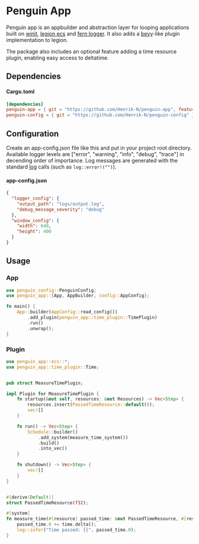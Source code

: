 # Penguin App

Penguin app is an appbuilder and abstraction layer for looping applications built on [winit](https://github.com/rust-windowing/winit), [legion ecs](https://github.com/amethyst/legion) and [fern logger](https://github.com/daboross/fern). It also adds a [bevy](https://github.com/bevyengine/bevy)-like plugin implementation to legion.

The package also includes an optional feature adding a time resource plugin, enabling easy access to deltatime.


## Dependencies
#### Cargo.toml
```toml
[dependencies]
penguin-app = { git = "https://github.com/Henrik-N/penguin-app", features = ["time-plugin"] }
penguin-config = { git = "https://github.com/Henrik-N/penguin-config" }
```

## Configuration
Create an app-config.json file like this and put in your project root directory. Available logger levels are ["error", "warning", "info", "debug", "trace"] in decending order of importance. Log messages are generated with the standard [log](https://github.com/rust-lang/log) calls (such as ```log::error!("")```).

#### app-config.json

```json
{
  "logger_config": {
    "output_path": "logs/output.log",
    "debug_message_severity": "debug"
  },
  "window_config": {
    "width": 640,
    "height": 400
  }
}
```


## Usage
### App
```rust
use penguin_config::PenguinConfig;
use penguin_app::{App, AppBuilder, config::AppConfig};

fn main() {
    App::builder(AppConfig::read_config())
        .add_plugin(penguin_app::time_plugin::TimePlugin)
        .run()
        .unwrap();
}
```
### Plugin
```rust
use penguin_app::ecs::*;
use penguin_app::time_plugin::Time;


pub struct MeasureTimePlugin;

impl Plugin for MeasureTimePlugin {
    fn startup(&mut self, resources: &mut Resources) -> Vec<Step> {
        resources.insert(PassedTimeResource::default());
        vec![]
    }

    fn run() -> Vec<Step> {
        Schedule::builder()
            .add_system(measure_time_system())
            .build()
            .into_vec()
    }

    fn shutdown() -> Vec<Step> {
        vec![] 
    }
}


#[derive(Default)]
struct PassedTimeResource(f32);

#[system]
fn measure_time(#[resource] passed_time: &mut PassedTimeResource, #[resource] time: &Time) {
    passed_time.0 += time.delta();
    log::info!("Time passed: {}", passed_time.0);
}
```

